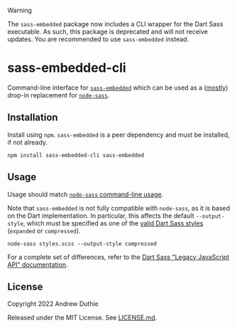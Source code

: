 > [!WARNING]  
> The `sass-embedded` package now includes a CLI wrapper for the Dart Sass executable. As such, this package is deprecated and will not receive updates. You are recommended to use `sass-embedded` instead.

# sass-embedded-cli

Command-line interface for [`sass-embedded`](https://github.com/sass/embedded-host-node) which can be used as a ([mostly](#usage)) drop-in replacement for [`node-sass`](https://github.com/sass/node-sass).

## Installation

Install using `npm`. `sass-embedded` is a peer dependency and must be installed, if not already.

```
npm install sass-embedded-cli sass-embedded
```

## Usage

Usage should match [`node-sass` command-line usage](https://github.com/sass/node-sass#command-line-interface).

Note that `sass-embedded` is not fully compatible with `node-sass`, as it is based on the Dart implementation. In particular, this affects the default `--output-style`, which must be specified as one of the [valid Dart Sass styles](https://sass-lang.com/documentation/cli/dart-sass#style) (`expanded` or `compressed`).

```
node-sass styles.scss --output-style compressed
```

For a complete set of differences, refer to the [Dart Sass "Legacy JavaScript API" documentation](https://github.com/sass/dart-sass#legacy-javascript-api).

## License

Copyright 2022 Andrew Duthie

Released under the MIT License. See [LICENSE.md](./LICENSE.md).
